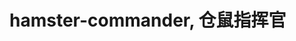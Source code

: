 

# hamster-commander, 仓鼠指挥官


<!-- 

创建项目
主函数
运行程序
字符串字面量
命令行参数
条件判断
定义函数
大模型基础 e.g. 星火
导入三方库

重构
类定义 OOP
单元测试

 -->

 